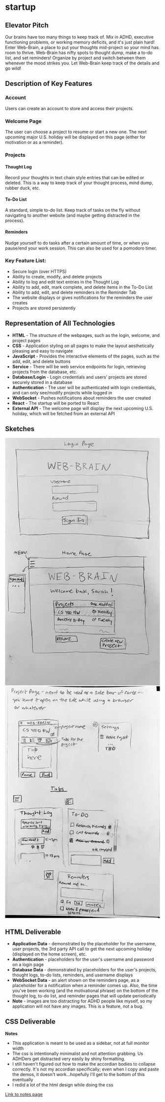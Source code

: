 # startup

## Elevator Pitch
Our brains have too many things to keep track of. Mix in ADHD, executive functioning problems, or working memory deficits, and it's just plain hard! Enter Web-Brain, a place to put your thoughts mid-project so your mind has room to thrive. Web-Brain has nifty spots to thought dump, make a to-do list, and set reminders! Organize by project and switch between them whenever the mood strikes you. Let Web-Brain keep track of the details and go wild!

## Description of Key Features
### Account
Users can create an account to store and access their projects.
### Welcome Page
The user can choose a project to resume or start a new one. The next upcoming major U.S. holiday will be displayed on this page (either for motivation or as a reminder).
### Projects
#### Thought Log
Record your thoughts in text chain style entries that can be edited or deleted. This is a way to keep track of your thought process, mind dump, rubber duck, etc.
#### To-Do List
A standard, simple to-do list. Keep track of tasks on the fly without navigating to another website (and maybe getting distracted in the process).
#### Reminders
Nudge yourself to do tasks after a certain amount of time, or when you pause/end your work session. This can also be used for a pomodoro timer.
### Key Feature List:
- Secure login (over HTTPS)
- Ability to create, modify, and delete projects
- Ability to log and edit text entries in the Thought Log
- Ability to add, edit, mark complete, and delete items in the To-Do List
- Ability to add, edit, and delete reminders in the Reminder Tab
- The website displays or gives notifications for the reminders the user creates
- Projects are stored persistently

## Representation of All Technologies
- **HTML** - The structure of the webpages, such as the login, welcome, and project pages
- **CSS** - Application styling on all pages to make the layout aesthetically pleasing and easy to navigate
- **JavaScript** - Provides the interactive elements of the pages, such as the add, edit, and delete buttons
- **Service** - There will be web service endpoints for login, retrieving projects from the database, etc.
- **Database/Login** - Login credentials and users' projects are stored securely stored in a database
- **Authentication** - The user will be authenticated with login credientials, and can only see/modify projects while logged in
- **WebSocket** - Pushes notifications about reminders the user created
- **React** - The startup will be ported to React
- **External API** - The welcome page will display the next upcoming U.S. holiday, which will be fetched from an external API

## Sketches
![Login and Welcome Pages Sketch](sketch_1.jpg)
![Project Page and Tabs Sketch](sketch_2.jpg)

## HTML Deliverable
- **Application Data** - demonstrated by the placeholder for the username, user projects, the 3rd party API call to get the next upcoming holiday (displayed on the home screen), etc.
- **Authentication** - placeholders for the user's username and password on a login page
- **Database Data** - demonstrated by placeholders for the user's projects, thought logs, to-do lists, reminders, and username displays
- **WebSocket Data** - an alert shown on the reminders page, as a placeholder for a notification when a reminder comes up. Also, the time you've been working (and the motivational phrase) on the bottom of the thought log, to-do list, and reminder pages that will update periodically
- **Note** - images are too distracting for ADHD people like myself, so my application will not have any images. This is a feature, not a bug.

## CSS Deliverable

**Notes**
- This application is meant to be used as a sidebar, not at full monitor width
- The css is intentionally minimalist and not attention grabbing. Us ADHDers get distracted very easily by shiny formatting.
- I still haven't figured out how to make the accordian bodies to collapse correctly. It's not my accordian specifically; even when I copy and paste the demos, it doesn't work...hopefully I'll get to the bottom of this eventually
- I redid a lot of the html design while doing the css

[Link to notes page](notes.md)
